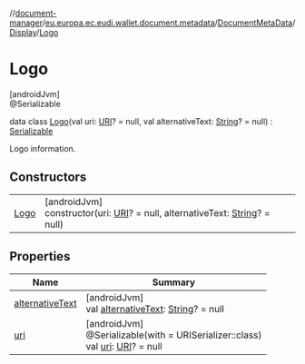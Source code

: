 //[document-manager](../../../../../index.md)/[eu.europa.ec.eudi.wallet.document.metadata](../../../index.md)/[DocumentMetaData](../../index.md)/[Display](../index.md)/[Logo](index.md)

# Logo

[androidJvm]\
@Serializable

data class [Logo](index.md)(val
uri: [URI](https://developer.android.com/reference/kotlin/java/net/URI.html)? = null, val
alternativeText: [String](https://kotlinlang.org/api/latest/jvm/stdlib/kotlin/-string/index.html)? =
null) : [Serializable](https://developer.android.com/reference/kotlin/java/io/Serializable.html)

Logo information.

## Constructors

|                  |                                                                                                                                                                                                                              |
|------------------|------------------------------------------------------------------------------------------------------------------------------------------------------------------------------------------------------------------------------|
| [Logo](-logo.md) | [androidJvm]<br>constructor(uri: [URI](https://developer.android.com/reference/kotlin/java/net/URI.html)? = null, alternativeText: [String](https://kotlinlang.org/api/latest/jvm/stdlib/kotlin/-string/index.html)? = null) |

## Properties

| Name                                   | Summary                                                                                                                                                          |
|----------------------------------------|------------------------------------------------------------------------------------------------------------------------------------------------------------------|
| [alternativeText](alternative-text.md) | [androidJvm]<br>val [alternativeText](alternative-text.md): [String](https://kotlinlang.org/api/latest/jvm/stdlib/kotlin/-string/index.html)? = null             |
| [uri](uri.md)                          | [androidJvm]<br>@Serializable(with = URISerializer::class)<br>val [uri](uri.md): [URI](https://developer.android.com/reference/kotlin/java/net/URI.html)? = null |
